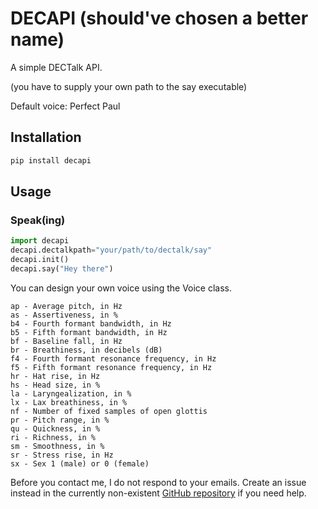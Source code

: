 # DECAPI (should've chosen a better name)
A simple DECTalk API.

(you have to supply your own path to the say executable)

Default voice: Perfect Paul

## Installation

```bash
pip install decapi
```

## Usage

### Speak(ing)

```python
import decapi
decapi.dectalkpath="your/path/to/dectalk/say"
decapi.init() 
decapi.say("Hey there")
```

You can design your own voice using the Voice class.

    ap - Average pitch, in Hz
    as - Assertiveness, in %  
    b4 - Fourth formant bandwidth, in Hz  
    b5 - Fifth formant bandwidth, in Hz 
    bf - Baseline fall, in Hz  
    br - Breathiness, in decibels (dB) 
    f4 - Fourth formant resonance frequency, in Hz 
    f5 - Fifth formant resonance frequency, in Hz 
    hr - Hat rise, in Hz 
    hs - Head size, in % 
    la - Laryngealization, in % 
    lx - Lax breathiness, in % 
    nf - Number of fixed samples of open glottis 
    pr - Pitch range, in % 
    qu - Quickness, in % 
    ri - Richness, in % 
    sm - Smoothness, in % 
    sr - Stress rise, in Hz 
    sx - Sex 1 (male) or 0 (female)

Before you contact me, I do not respond to your emails. Create an issue instead in the currently non-existent [GitHub repository](https://github.com/GDPlayer1035/decapi) if you need help.